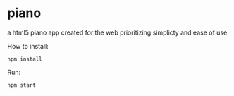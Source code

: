 # piano
a html5 piano app created for the web
prioritizing simplicty and ease of use


How to install:
```
npm install
```

Run:
```
npm start
```

